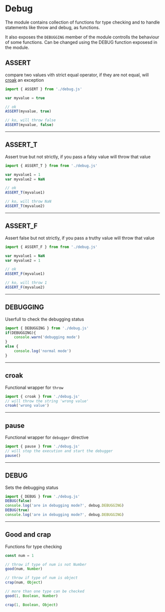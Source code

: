 Debug
===

The module contains collection of functions for type checking and to handle
statements like throw and debug, as functions.

It also exposes the ```DEBUGGING``` member of the module controlls the behaviour
of some functions. Can be changed using the DEBUG function exposesd in the
module.

ASSERT
---
compare two values vith strict equal operator, if they are not equal, will [croak](debug.md#croak) an exception
```javascript
import { ASSERT } from './debug.js'

var myvalue = true

// ok
ASSERT(myvalue, true)

// ko, will throw false
ASSERT(myvalue, false)
```
---

ASSERT_T
---
Assert true but not strictly, if you pass a falsy value will throw that value
```javascript
import { ASSERT_T } from from './debug.js'

var myvalue1 = 1
var myvalue2 = NaN

// ok
ASSERT_T(myvalue1)

// ko, will throw NaN
ASSERT_T(myvalue2)
```
---

ASSERT_F
---
Assert false but not strictly, if you pass a truthy value will throw that value
```javascript
import { ASSERT_F } from from './debug.js'

var myvalue1 = NaN
var myvalue2 = 1

// ok
ASSERT_F(myvalue1)

// ko, will throw 1
ASSERT_F(myvalue2)
```
---

DEBUGGING
---
Userfull to check the debugging status
```javascript
import { DEBUGGING } from './debug.js'
if(DEBUGGING){
	console.warn('debugging mode')
}
else {
	console.log('normal mode')
}
```
---

croak
---
Functional wrapper for ```throw```
```javascript
import { croak } from './debug.js'
// will throw the string 'wrong value'
croak('wrong value')
```
---

pause
---
Functional wrapper for ```debugger``` directive
```javascript
import { pause } from './debug.js'
// will stop the execution and start the debugger
pause()
```
---

DEBUG
---
Sets the debugging status
```javascript
import { DEBUG } from './debug.js'
DEBUG(false)
console.log('are in debugging mode?', debug.DEBUGGING)
DEBUG(true)
console.log('are in debugging mode?', debug.DEBUGGING)
```
---

Good and crap
---

Functions for type checking

```javascript
const num = 1

// throw if type of num is not Number
good(num, Number)

// throw if type of num is object
crap(num, Object)

// more than one type can be checked
good(1, Boolean, Number)

crap(1, Boolean, Object)
